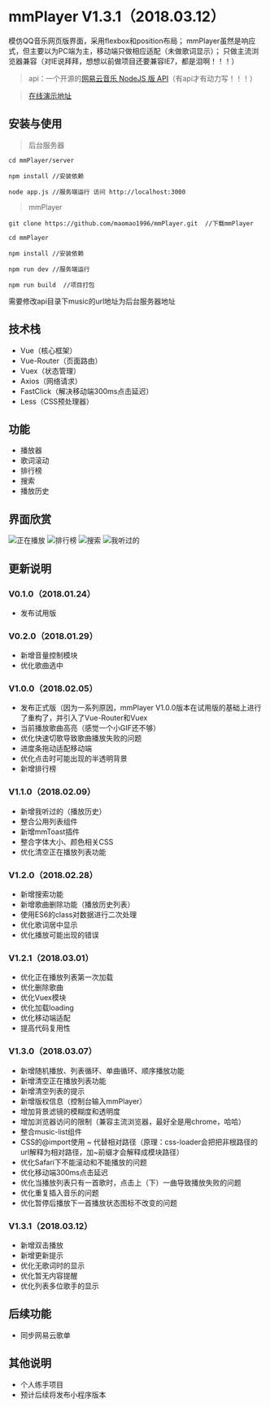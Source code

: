 # mmPlayer V1.3.1（2018.03.12）

模仿QQ音乐网页版界面，采用flexbox和position布局；
mmPlayer虽然是响应式，但主要以为PC端为主，移动端只做相应适配（未做歌词显示）；
只做主流浏览器兼容（对IE说拜拜，想想以前做项目还要兼容IE7，都是泪啊！！！）

> api：一个开源的[网易云音乐 NodeJS 版 API](https://binaryify.github.io/NeteaseCloudMusicApi)（有api才有动力写！！！）

> [在线演示地址](http://music.mtnhao.com)

## 安装与使用

> 后台服务器

```
cd mmPlayer/server

npm install //安装依赖

node app.js //服务端运行 访问 http://localhost:3000
```

> mmPlayer

```
git clone https://github.com/maomao1996/mmPlayer.git  //下载mmPlayer

cd mmPlayer

npm install //安装依赖

npm run dev //服务端运行

npm run build  //项目打包
```
需要修改api目录下music的url地址为后台服务器地址

## 技术栈

- Vue（核心框架）
- Vue-Router（页面路由）
- Vuex（状态管理）
- Axios（网络请求）
- FastClick（解决移动端300ms点击延迟）
- Less（CSS预处理器）

## 功能

- 播放器
- 歌词滚动
- 排行榜
- 搜索
- 播放历史

## 界面欣赏

![正在播放](http://img.mukewang.com/5aa645fe0001c30019201004.png)
![排行榜](http://img.mukewang.com/5aa6460c0001b2e219201005.png)
![搜索](http://img.mukewang.com/5aa6461c00014ed419201005.png)
![我听过的](http://img.mukewang.com/5aa6462500011faf19201004.png)

## 更新说明

### V0.1.0（2018.01.24）
- 发布试用版

### V0.2.0（2018.01.29）
- 新增音量控制模块
- 优化歌曲选中

### V1.0.0（2018.02.05）
- 发布正式版（因为一系列原因，mmPlayer V1.0.0版本在试用版的基础上进行了重构了，并引入了Vue-Router和Vuex
- 当前播放歌曲高亮（感觉一个小GIF还不够）
- 优化快速切歌导致歌曲播放失败的问题
- 进度条拖动适配移动端
- 优化点击时可能出现的半透明背景
- 新增排行榜

### V1.1.0（2018.02.09）
- 新增我听过的（播放历史）
- 整合公用列表组件
- 新增mmToast插件
- 整合字体大小、颜色相关CSS
- 优化清空正在播放列表功能

### V1.2.0（2018.02.28）
- 新增搜索功能
- 新增歌曲删除功能（播放历史列表）
- 使用ES6的class对数据进行二次处理
- 优化歌词居中显示
- 优化播放可能出现的错误

### V1.2.1（2018.03.01）
- 优化正在播放列表第一次加载
- 优化删除歌曲
- 优化Vuex模块
- 优化加载loading
- 优化移动端适配
- 提高代码复用性

### V1.3.0（2018.03.07）
- 新增随机播放、列表循环、单曲循环、顺序播放功能
- 新增清空正在播放列表功能
- 新增清空列表的提示
- 新增版权信息（控制台输入mmPlayer）
- 增加背景滤镜的模糊度和透明度
- 增加浏览器访问的限制（兼容主流浏览器，最好全是用chrome，哈哈）
- 整合music-list组件
- CSS的@import使用 ~ 代替相对路径（原理：css-loader会把把非根路径的url解释为相对路径，加~前缀才会解释成模块路径）
- 优化Safari下不能滚动和不能播放的问题
- 优化移动端300ms点击延迟
- 优化当播放列表只有一首歌时，点击上（下）一曲导致播放失败的问题
- 优化重复插入音乐的问题
- 优化暂停后播放下一首播放状态图标不改变的问题

### V1.3.1（2018.03.12）
- 新增双击播放
- 新增更新提示
- 优化无歌词时的显示
- 优化暂无内容提醒
- 优化列表多位歌手的显示

## 后续功能

- 同步网易云歌单

## 其他说明

- 个人练手项目
- 预计后续将发布小程序版本

